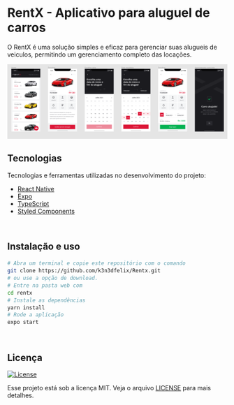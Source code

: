 # RentX - Aplicativo para aluguel de carros
O RentX é uma solução simples e eficaz para gerenciar suas alugueis de veiculos, permitindo um gerenciamento completo das locações.

<img src="https://github.com/k3n3dfelix/Rentx/blob/main/screens/layouts.PNG" />

## Tecnologias

Tecnologias e ferramentas utilizadas no desenvolvimento do projeto:

- [React Native](https://reactjs.org/)
- [Expo](https://expo.io/)
- [TypeScript](https://www.typescriptlang.org/)
- [Styled Components](https://styled-components.com/)

<br>

## Instalação e uso

```bash
# Abra um terminal e copie este repositório com o comando
git clone https://github.com/k3n3dfelix/Rentx.git
# ou use a opção de download.
# Entre na pasta web com 
cd rentx
# Instale as dependências
yarn install
# Rode a aplicação
expo start
```

<br>

## Licença
<a href="https://opensource.org/licenses/MIT">
    <img alt="License" src="https://img.shields.io/badge/license-MIT-ff512f?style=flat-square">
</a>

<br>

Esse projeto está sob a licença MIT. Veja o arquivo [LICENSE](/LICENSE) para mais detalhes.

